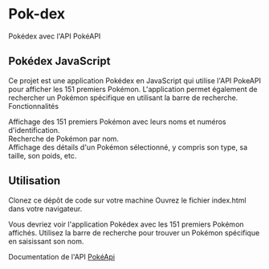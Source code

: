 # Pok-dex
Pokédex avec l'API PokéAPI

## Pokédex JavaScript

Ce projet est une application Pokédex en JavaScript qui utilise l'API PokeAPI pour afficher les 151 premiers Pokémon. L'application permet également de rechercher un Pokémon spécifique en utilisant la barre de recherche.
Fonctionnalités

Affichage des 151 premiers Pokémon avec leurs noms et numéros d'identification.  
Recherche de Pokémon par nom.  
Affichage des détails d'un Pokémon sélectionné, y compris son type, sa taille, son poids, etc.  

## Utilisation

Clonez ce dépôt de code sur votre machine 
Ouvrez le fichier index.html dans votre navigateur.

Vous devriez voir l'application Pokédex avec les 151 premiers Pokémon affichés. Utilisez la barre de recherche pour trouver un Pokémon spécifique en saisissant son nom.

Documentation de l'API [PokéApi](https://pokeapi.co/)
